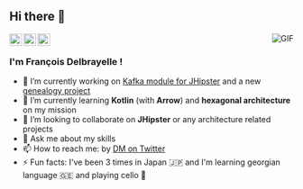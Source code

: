 ## Hi there 👋

<a href="https://github.com/fdelbrayelle">
  <img align="left" alt="François Delbrayelle's Github" width="22px" src="https://cdn.jsdelivr.net/npm/simple-icons@v3/icons/github.svg" />
</a>
<a href="https://www.linkedin.com/in/fdelbrayelle/">
  <img align="left" alt="François Delbrayelle
                         's Linkdein" width="22px" src="https://cdn.jsdelivr.net/npm/simple-icons@v3/icons/linkedin.svg" />
</a>
<a href="https://twitter.com/fdelbrayelle">
  <img align="left" alt="François Delbrayelle's Twitter" width="22px" src="https://cdn.jsdelivr.net/npm/simple-icons@v3/icons/twitter.svg" />
</a>

<img align="right" alt="GIF" src="https://github-readme-stats.vercel.app/api?username=fdelbrayelle&show_icons=true&count_private=true" />

<br />

### I'm François Delbrayelle !

- 🔭 I’m currently working on [Kafka module for JHipster](https://github.com/fdelbrayelle/generator-jhipster-kafka/) and a new [genealogy project](https://github.com/fdelbrayelle/genealogy/)
- 🌱 I’m currently learning **Kotlin** (with **Arrow**) and **hexagonal architecture** on my mission
- 👯 I’m looking to collaborate on **JHipster** or any architecture related projects
- 💬 Ask me about my skills
- 📫 How to reach me: by [DM on Twitter](https://twitter.com/fdelbrayelle)
- ⚡ Fun facts: I've been 3 times in Japan 🇯🇵 and I'm learning georgian language 🇬🇪 and playing cello 🎻
